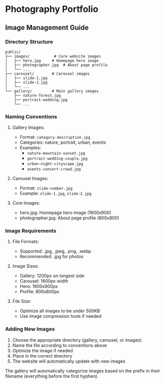 # Photography Portfolio

## Image Management Guide

### Directory Structure
```
public/
├── images/           # Core website images
│   ├── hero.jpg     # Homepage hero image
│   ├── photographer.jpg  # About page profile
│   └── ...
├── carousel/        # Carousel images
│   ├── slide-1.jpg
│   ├── slide-2.jpg
│   └── ...
└── gallery/         # Main gallery images
    ├── nature-forest.jpg
    ├── portrait-wedding.jpg
    └── ...
```

### Naming Conventions

1. Gallery Images:
   - Format: `category-description.jpg`
   - Categories: nature, portrait, urban, events
   - Examples:
     * `nature-mountain-sunset.jpg`
     * `portrait-wedding-couple.jpg`
     * `urban-night-cityscape.jpg`
     * `events-concert-crowd.jpg`

2. Carousel Images:
   - Format: `slide-number.jpg`
   - Example: `slide-1.jpg`, `slide-2.jpg`

3. Core Images:
   - hero.jpg: Homepage hero image (1600x900)
   - photographer.jpg: About page profile (800x800)

### Image Requirements

1. File Formats:
   - Supported: .jpg, .jpeg, .png, .webp
   - Recommended: .jpg for photos

2. Image Sizes:
   - Gallery: 1200px on longest side
   - Carousel: 1600px width
   - Hero: 1600x900px
   - Profile: 800x800px

3. File Size:
   - Optimize all images to be under 500KB
   - Use image compression tools if needed

### Adding New Images

1. Choose the appropriate directory (gallery, carousel, or images)
2. Name the file according to conventions above
3. Optimize the image if needed
4. Place in the correct directory
5. The website will automatically update with new images

The gallery will automatically categorize images based on the prefix in their filename (everything before the first hyphen).